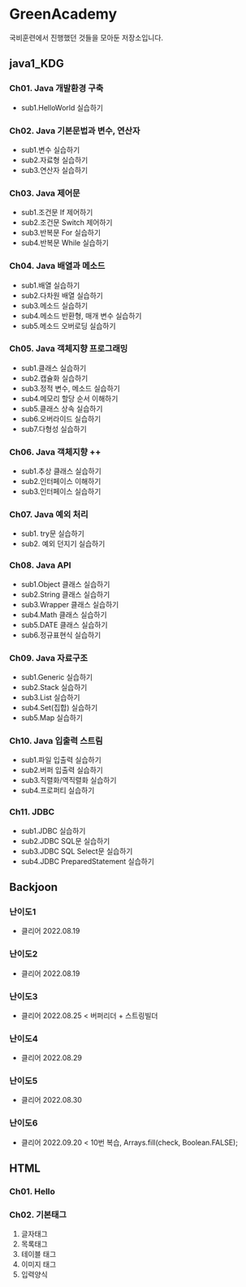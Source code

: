 # GreenAcademy
국비훈련에서 진행했던 것들을 모아둔 저장소입니다.
## java1_KDG
### Ch01. Java 개발환경 구축
 - sub1.HelloWorld 실습하기

### Ch02. Java 기본문법과 변수, 연산자
 - sub1.변수 실습하기
 - sub2.자료형 실습하기
 - sub3.연산자 실습하기
 
### Ch03. Java 제어문
 - sub1.조건문 If 제어하기
 - sub2.조건문 Switch 제어하기
 - sub3.반복문 For 실습하기
 - sub4.반복문 While 실습하기

### Ch04. Java 배열과 메소드
 - sub1.배열 실습하기
 - sub2.다차원 배열 실습하기
 - sub3.메소드 실습하기
 - sub4.메소드 반환형, 매개 변수 실습하기
 - sub5.메소드 오버로딩 실습하기

### Ch05. Java 객체지향 프로그래밍
 - sub1.클래스 실습하기
 - sub2.캡슐화 실습하기
 - sub3.정적 변수, 메소드 실습하기
 - sub4.메모리 할당 순서 이해하기
 - sub5.클래스 상속 실습하기
 - sub6.오버라이드 실습하기
 - sub7.다형성 실습하기

### Ch06. Java 객체지향 ++
 - sub1.추상 클래스 실습하기
 - sub2.인터페이스 이해하기
 - sub3.인터페이스 실습하기
 
### Ch07. Java 예외 처리
 - sub1. try문 실습하기
 - sub2. 예외 던지기 실습하기
 
### Ch08. Java API
 - sub1.Object 클래스 실습하기
 - sub2.String 클래스 실습하기
 - sub3.Wrapper 클래스 실습하기
 - sub4.Math 클래스 실습하기
 - sub5.DATE 클래스 실습하기
 - sub6.정규표현식 실습하기

### Ch09. Java 자료구조
 - sub1.Generic 실습하기
 - sub2.Stack 실습하기
 - sub3.List 실습하기
 - sub4.Set(집합) 실습하기
 - sub5.Map 실습하기

### Ch10. Java 입출력 스트림
 - sub1.파일 입출력 실습하기
 - sub2.버퍼 입출력 실습하기
 - sub3.직렬화/역직렬화 실습하기
 - sub4.프로퍼티 실습하기

### Ch11. JDBC
 - sub1.JDBC 실습하기
 - sub2.JDBC SQL문 실습하기
 - sub3.JDBC SQL Select문 실습하기
 - sub4.JDBC PreparedStatement 실습하기
 
## Backjoon

### 난이도1
 - 클리어 2022.08.19
### 난이도2
 - 클리어 2022.08.19
### 난이도3
 - 클리어 2022.08.25 < 버퍼리더 + 스트링빌더
### 난이도4
 - 클리어 2022.08.29 
### 난이도5
 - 클리어 2022.08.30
### 난이도6
 - 클리어 2022.09.20 <  10번 복습, Arrays.fill(check, Boolean.FALSE);

## HTML

### Ch01. Hello

### Ch02. 기본태그
 01. 글자태그
 02. 목록태그
 03. 테이블 태그
 04. 이미지 태그
 05. 입력양식 
